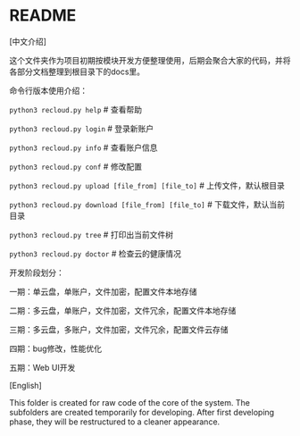# README

[中文介绍]

这个文件夹作为项目初期按模块开发方便整理使用，后期会聚合大家的代码，并将各部分文档整理到根目录下的docs里。

命令行版本使用介绍：

`python3 recloud.py help` # 查看帮助

`python3 recloud.py login` # 登录新账户

`python3 recloud.py info` # 查看账户信息

`python3 recloud.py conf` # 修改配置

`python3 recloud.py upload [file_from] [file_to]` # 上传文件，默认根目录

`python3 recloud.py download [file_from] [file_to]` # 下载文件，默认当前目录

`python3 recloud.py tree` # 打印出当前文件树

`python3 recloud.py doctor` # 检查云的健康情况

开发阶段划分：

一期：单云盘，单账户，文件加密，配置文件本地存储

二期：多云盘，单账户，文件加密，文件冗余，配置文件本地存储

三期：多云盘，多账户，文件加密，文件冗余，配置文件云存储

四期：bug修改，性能优化

五期：Web UI开发


[English]

This folder is created for raw code of the core of the system. The subfolders are created temporarily for developing. After first developing phase, they will be restructured to a cleaner appearance.
